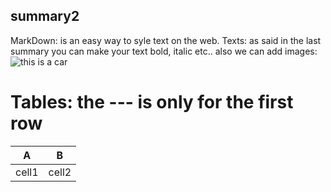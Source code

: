 ## summary2
MarkDown: is an easy way to syle text on the web.
Texts: as said in the last summary you can make your text bold, italic etc..
also we can add images: ![this is a car](https://i.ytimg.com/vi/7PXLPzcIydw/maxresdefault.jpg)

# Tables: the --- is only for the first row 
A | B 
----- | -------
cell1 | cell2
